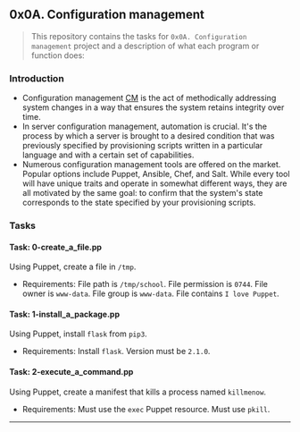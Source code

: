 ## 0x0A. Configuration management

> This repository contains the tasks for `0x0A. Configuration management` project and a description of what each program or function does:

### Introduction

* Configuration management [CM](https://www.digitalocean.com/community/tutorials/an-introduction-to-configuration-management) is the act of methodically addressing system changes in a way that ensures the system retains integrity over time.
* In server configuration management, automation is crucial. It's the process by which a server is brought to a desired condition that was previously specified by provisioning scripts written in a particular language and with a certain set of capabilities.
* Numerous configuration management tools are offered on the market. Popular options include Puppet, Ansible, Chef, and Salt. While every tool will have unique traits and operate in somewhat different ways, they are all motivated by the same goal: to confirm that the system's state corresponds to the state specified by your provisioning scripts.

### Tasks

#### Task: 0-create_a_file.pp
Using Puppet, create a file in `/tmp`.
* Requirements: File path is `/tmp/school`. File permission is `0744`. File owner is `www-data`. File group is `www-data`. File contains `I love Puppet`.

#### Task: 1-install_a_package.pp
Using Puppet, install `flask` from `pip3`.
* Requirements: Install `flask`. Version must be `2.1.0`.

#### Task: 2-execute_a_command.pp
Using Puppet, create a manifest that kills a process named `killmenow`.
* Requirements: Must use the `exec` Puppet resource. Must use `pkill`.

___

